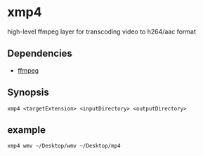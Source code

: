 # xmp4
high-level ffmpeg layer for transcoding video to h264/aac format

## Dependencies
* [ffmpeg](https://ffmpeg.org "ffmpeg")

## Synopsis
`xmp4 <targetExtension> <inputDirectory> <outputDirectory>`

## example
`xmp4 wmv ~/Desktop/wmv ~/Desktop/mp4`